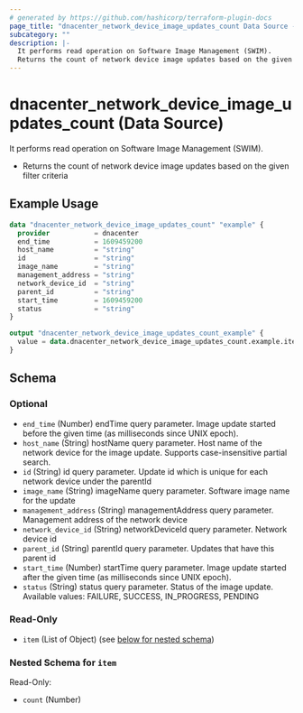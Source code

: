```yaml
---
# generated by https://github.com/hashicorp/terraform-plugin-docs
page_title: "dnacenter_network_device_image_updates_count Data Source - terraform-provider-dnacenter"
subcategory: ""
description: |-
  It performs read operation on Software Image Management (SWIM).
  Returns the count of network device image updates based on the given filter criteria
---
```


# dnacenter_network_device_image_updates_count (Data Source)

It performs read operation on Software Image Management (SWIM).

- Returns the count of network device image updates based on the given filter criteria

## Example Usage

```terraform
data "dnacenter_network_device_image_updates_count" "example" {
  provider           = dnacenter
  end_time           = 1609459200
  host_name          = "string"
  id                 = "string"
  image_name         = "string"
  management_address = "string"
  network_device_id  = "string"
  parent_id          = "string"
  start_time         = 1609459200
  status             = "string"
}

output "dnacenter_network_device_image_updates_count_example" {
  value = data.dnacenter_network_device_image_updates_count.example.item
}
```

<!-- schema generated by tfplugindocs -->
## Schema

### Optional

- `end_time` (Number) endTime query parameter. Image update started before the given time (as milliseconds since UNIX epoch).
- `host_name` (String) hostName query parameter. Host name of the network device for the image update. Supports case-insensitive partial search.
- `id` (String) id query parameter. Update id which is unique for each network device under the parentId
- `image_name` (String) imageName query parameter. Software image name for the update
- `management_address` (String) managementAddress query parameter. Management address of the network device
- `network_device_id` (String) networkDeviceId query parameter. Network device id
- `parent_id` (String) parentId query parameter. Updates that have this parent id
- `start_time` (Number) startTime query parameter. Image update started after the given time (as milliseconds since UNIX epoch).
- `status` (String) status query parameter. Status of the image update. Available values: FAILURE, SUCCESS, IN_PROGRESS, PENDING

### Read-Only

- `item` (List of Object) (see [below for nested schema](#nestedatt--item))

<a id="nestedatt--item"></a>
### Nested Schema for `item`

Read-Only:

- `count` (Number)
